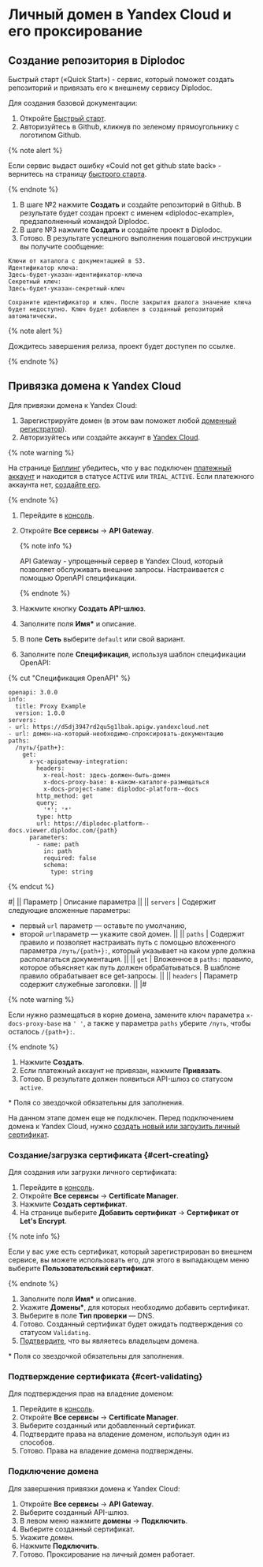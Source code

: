 # Личный домен в Yandex Cloud и его проксирование

## Создание репозитория в Diplodoc

Быстрый старт («Quick Start») - сервис, который поможет создать репозиторий и привязать его к внешнему сервису Diplodoc.

Для создания базовой документации:

1. Откройте [Быстрый старт](https://diplodoc.com/quickstart/).
1. Авторизуйтесь в Github, кликнув по зеленому прямоугольнику с логотипом Github.

  {% note alert %}

  Если сервис выдаст ошибку «Could not get github state back» - вернитесь на страницу [быстрого старта](https://diplodoc.com/quickstart/).

  {% endnote %}

1. В шаге №2 нажмите **Создать** и создайте репозиторий в Github. В результате будет создан проект с именем «diplodoc-example», предзаполненный командой Diplodoc.
1. В шаге №3 нажмите **Создать** и создайте проект в Diplodoc.
1. Готово. В результате успешного выполнения пошаговой инструкции вы получите сообщение:
  
  ```
  Ключи от каталога с документацией в S3.
  Идентификатор ключа:
  Здесь-будет-указан-идентификатор-ключа
  Секретный ключ:
  Здесь-будет-указан-секретный-ключ

  Сохраните идентификатор и ключ. После закрытия диалога значение ключа будет недоступно. Ключ будет добавлен в созданный репозиторий автоматически.
  ```

  {% note alert %}

  Дождитесь завершения релиза, проект будет доступен по ссылке.

  {% endnote %}

## Привязка домена к Yandex Cloud

Для привязки домена к Yandex Cloud:

1. Зарегистрируйте домен (в этом вам поможет любой [доменный регистратор](https://yandex.ru/search/?text=доменнный+регистратор)).
1. Авторизуйтесь или создайте аккаунт в [Yandex Cloud](https://yandex.cloud/).

  {% note warning %}

  На странице [Биллинг](https://billing.yandex.cloud/accounts) убедитесь, что у вас подключен [платежный аккаунт](https://yandex.cloud/ru/docs/billing/concepts/billing-account) и находится в статусе `ACTIVE` или `TRIAL_ACTIVE`. Если платежного аккаунта нет, [создайте его](https://yandex.cloud/ru/docs/billing/quickstart/#create_billing_account).

  {% endnote %}

1. Перейдите в [консоль](https://console.yandex.cloud/folders/).
1. Откройте **Все сервисы** → **API Gateway**.
    
    {% note info %}

    API Gateway - упрощенный сервер в Yandex Cloud, который позволяет обслуживать внешние запросы. Настраивается с помощью OpenAPI спецификации.

    {% endnote %}

1. Нажмите кнопку **Создать API-шлюз**.

1. Заполните поля **Имя\*** и описание.

1. В поле **Сеть** выберите `default` или свой вариант.

1. Заполните поле **Спецификация**, используя шаблон спецификации OpenAPI:

  {% cut "Спецификация OpenAPI" %}

    openapi: 3.0.0
    info:
      title: Proxy Example
      version: 1.0.0
    servers:
    - url: https://d5dj3947rd2qu5g1lbak.apigw.yandexcloud.net
    - url: домен-на-который-необходимо-спроксировать-документацию
    paths:
      /путь/{path+}:
        get:
          x-yc-apigateway-integration:
            headers:
              x-real-host: здесь-должен-быть-домен
              x-docs-proxy-base: в-каком-каталоге-размещаться
              x-docs-project-name: diplodoc-platform--docs
            http_method: get
            query:
              '*': '*'
            type: http
            url: https://diplodoc-platform--docs.viewer.diplodoc.com/{path}
          parameters:
            - name: path
              in: path
              required: false
              schema:
                type: string

  {% endcut %}

  #|
  || Параметр | Описание параметра ||
  || `servers` | Содержит следующие вложенные параметры:
  - первый `url` параметр — оставьте по умолчанию,
  - второй `url`параметр — укажите свой домен. ||
  || `paths` | Содержит правило и позволяет настраивать путь с помощью вложенного параметра `/путь/{path+}:`, который указывает на каком урле должна располагаться документация. ||
  || `get` | Вложенное в `paths:` правило, которое объясняет как путь должен обрабатываться. В шаблоне правило обрабатывает все get-запросы. ||
  || `headers` | Параметр содержит служебные заголовки. ||
  |#

 {% note warning %}

  Если нужно размещаться в корне домена, замените ключ параметра `x-docs-proxy-base` на `' '`, а также у параметра `paths` уберите `/путь`, чтобы осталось `/{path+}:`.

  {% endnote %}

1. Нажмите **Создать**.
1. Если платежный аккаунт не привязан, нажмите **Привязать**.
1. Готово. В результате должен появиться API-шлюз со статусом `active`.

\* Поля со звездочкой обязательны для заполнения.

На данном этапе домен еще не подключен. Перед подключением домена к Yandex Cloud, нужно [создать новый или загрузить личный сертификат](#cert-creating).

### Создание/загрузка сертификата {#cert-creating}

Для создания или загрузки личного сертификата:

1. Перейдите в [консоль](https://console.yandex.cloud/folders/).
1. Откройте **Все сервисы** → **Certificate Manager**.
1. Нажмите **Создать сертификат**.
1. На странице выберите **Добавить сертификат** → **Сертификат от Let's Encrypt**.

{% note info %}

Если у вас уже есть сертификат, который зарегистрирован во внешнем сервисе, вы можете использовать его, для этого в выпадающем меню выберите **Пользовательский сертификат**.

{% endnote %}

1. Заполните поля **Имя\*** и описание.
1. Укажите **Домены\***, для которых необходимо добавить сертификат.
1. Выберите в поле **Тип проверки** — DNS.
1. Готово. Созданный сертификат будет ожидать подтверждения со статусом `Validating`.
1. [Подтвердите](#cert-validating), что вы являетесь владельцем домена.

\* Поля со звездочкой обязательны для заполнения.

### Подтверждение сертификата {#cert-validating}

Для подтверждения прав на владение доменом:

1. Перейдите в [консоль](https://console.yandex.cloud/folders/).
1. Откройте **Все сервисы** → **Certificate Manager**.
1. Выберите созданный или добавленный сертификат.
1. Подтвердите права на владение доменом, используя один из способов.
1. Готово. Права на владение домена подтверждены.

### Подключение домена

Для завершения привязки домена к Yandex Cloud:

1. Откройте **Все сервисы** → **API Gateway**.
1. Выберите созданный API-шлюз.
1. В левом меню нажмите **домены** → **Подключить**.
1. Выберите созданный сертификат.
1. Укажите домен.
1. Нажмите **Подключить**.
1. Готово. Проксирование на личный домен работает.
